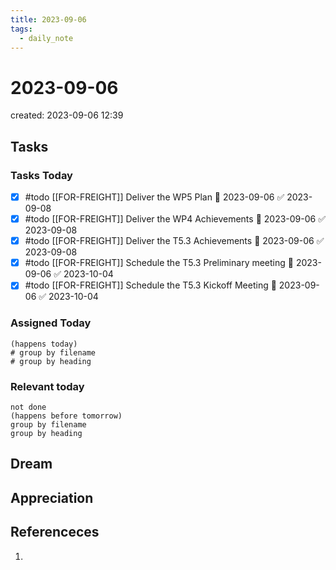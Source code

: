 ```yaml
---
title: 2023-09-06
tags:
  - daily_note
---
```


# 2023-09-06
created: 2023-09-06 12:39

## Tasks

### Tasks Today
- [x] #todo [[FOR-FREIGHT]] Deliver the WP5 Plan 🛫 2023-09-06 ✅ 2023-09-08
- [x] #todo [[FOR-FREIGHT]] Deliver the WP4 Achievements 🛫 2023-09-06 ✅ 2023-09-08
- [x] #todo [[FOR-FREIGHT]] Deliver the T5.3 Achievements 🛫 2023-09-06 ✅ 2023-09-08
- [x] #todo [[FOR-FREIGHT]] Schedule the T5.3 Preliminary meeting 🛫 2023-09-06 ✅ 2023-10-04
- [x] #todo [[FOR-FREIGHT]] Schedule the T5.3 Kickoff Meeting 🛫 2023-09-06 ✅ 2023-10-04
### Assigned Today
```tasks
(happens today)
# group by filename
# group by heading
```

### Relevant today
```tasks
not done
(happens before tomorrow)
group by filename
group by heading
```

## Dream

## Appreciation

## Referenceces
1. 